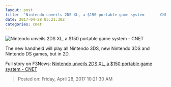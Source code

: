 ```yaml
---
layout: post
title:  "Nintendo unveils 2DS XL, a $150 portable game system     - CNET"
date: 2017-04-28 05:21:30Z
categories: cnet
---
```


![Nintendo unveils 2DS XL, a $150 portable game system     - CNET](https://cnet3.cbsistatic.com/img/L_5_p4Ff_Jiy9RMFxy4JahE5Ow4=/670x503/2017/04/28/5d83a9e0-24a1-46a2-a012-b46615c34db0/new-nintendo-2ds-xl-flat-front.png)

The new handheld will play all Nintendo 3DS, new Nintendo 3DS and Nintendo DS games, but in 2D.


Full story on F3News: [Nintendo unveils 2DS XL, a $150 portable game system     - CNET](http://www.f3nws.com/n/TKBtRC)

> Posted on: Friday, April 28, 2017 10:21:30 AM
